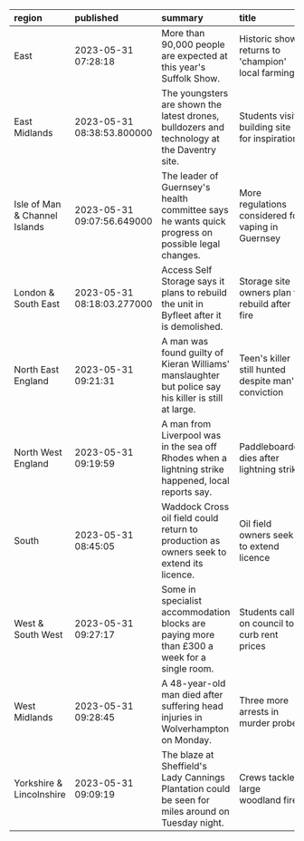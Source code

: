 | region                        | published                  | summary                                                                                              | title                                               | url                                       |   summary_compound_score |   title_compound_score |   summary_minus_title |
|:------------------------------|:---------------------------|:-----------------------------------------------------------------------------------------------------|:----------------------------------------------------|:------------------------------------------|-------------------------:|-----------------------:|----------------------:|
| East                          | 2023-05-31 07:28:18        | More than 90,000 people are expected at this year's Suffolk Show.                                    | Historic show returns to 'champion' local farming   | /news/uk-england-suffolk-65758336         |                   0      |                 0      |                0      |
| East Midlands                 | 2023-05-31 08:38:53.800000 | The youngsters are shown the latest drones, bulldozers and technology at the Daventry site.          | Students visit building site for inspiration        | /news/articles/cd1xyw511pzo               |                   0      |                 0.5267 |                0.5267 |
| Isle of Man & Channel Islands | 2023-05-31 09:07:56.649000 | The leader of Guernsey's health committee says he wants quick progress on possible legal changes.    | More regulations considered for vaping in Guernsey  | /news/articles/cpe95g72ql5o               |                   0.5106 |                 0      |               -0.5106 |
| London & South East           | 2023-05-31 08:18:03.277000 | Access Self Storage says it plans to rebuild the unit in Byfleet after it is demolished.             | Storage site owners plan to rebuild after fire      | /news/articles/crg7m3yd04mo               |                   0      |                -0.34   |               -0.34   |
| North East England            | 2023-05-31 09:21:31        | A man was found guilty of Kieran Williams' manslaughter but police say his killer is still at large. | Teen's killer still hunted despite man's conviction | /news/uk-england-tyne-65764437            |                  -0.8338 |                -0.6486 |                0.1852 |
| North West England            | 2023-05-31 09:19:59        | A man from Liverpool was in the sea off Rhodes when a lightning strike happened, local reports say.  | Paddleboarder dies after lightning strike           | /news/uk-england-merseyside-65763189      |                  -0.128  |                -0.128  |                0      |
| South                         | 2023-05-31 08:45:05        | Waddock Cross oil field could return to production as owners seek to extend its licence.             | Oil field owners seek to extend licence             | /news/uk-england-dorset-65763925          |                   0.1779 |                 0.1779 |                0      |
| West & South West             | 2023-05-31 09:27:17        | Some in specialist accommodation blocks are paying more than £300 a week for a single room.          | Students call on council to curb rent prices        | /news/uk-england-somerset-65753912        |                  -0.2263 |                 0      |                0.2263 |
| West Midlands                 | 2023-05-31 09:28:45        | A 48-year-old man died after suffering head injuries in Wolverhampton on Monday.                     | Three more arrests in murder probe                  | /news/uk-england-birmingham-65764688      |                  -0.7717 |                -0.8464 |               -0.0747 |
| Yorkshire & Lincolnshire      | 2023-05-31 09:09:19        | The blaze at Sheffield's Lady Cannings Plantation could be seen for miles around on Tuesday night.   | Crews tackle large woodland fire                    | /news/uk-england-south-yorkshire-65763999 |                   0      |                -0.34   |               -0.34   |